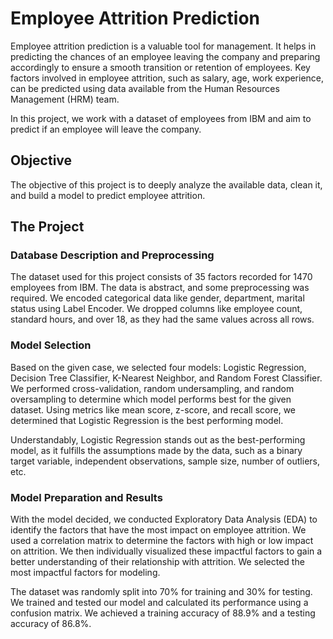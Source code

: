 # Employee Attrition Prediction

Employee attrition prediction is a valuable tool for management. It helps in predicting the chances of an employee leaving the company and preparing accordingly to ensure a smooth transition or retention of employees. Key factors involved in employee attrition, such as salary, age, work experience, can be predicted using data available from the Human Resources Management (HRM) team.

In this project, we work with a dataset of employees from IBM and aim to predict if an employee will leave the company.

## Objective

The objective of this project is to deeply analyze the available data, clean it, and build a model to predict employee attrition.

## The Project

### Database Description and Preprocessing
The dataset used for this project consists of 35 factors recorded for 1470 employees from IBM. The data is abstract, and some preprocessing was required. We encoded categorical data like gender, department, marital status using Label Encoder. We dropped columns like employee count, standard hours, and over 18, as they had the same values across all rows.

### Model Selection
Based on the given case, we selected four models: Logistic Regression, Decision Tree Classifier, K-Nearest Neighbor, and Random Forest Classifier. We performed cross-validation, random undersampling, and random oversampling to determine which model performs best for the given dataset. Using metrics like mean score, z-score, and recall score, we determined that Logistic Regression is the best performing model.

Understandably, Logistic Regression stands out as the best-performing model, as it fulfills the assumptions made by the data, such as a binary target variable, independent observations, sample size, number of outliers, etc.

### Model Preparation and Results
With the model decided, we conducted Exploratory Data Analysis (EDA) to identify the factors that have the most impact on employee attrition. We used a correlation matrix to determine the factors with high or low impact on attrition. We then individually visualized these impactful factors to gain a better understanding of their relationship with attrition. We selected the most impactful factors for modeling.

The dataset was randomly split into 70% for training and 30% for testing. We trained and tested our model and calculated its performance using a confusion matrix. We achieved a training accuracy of 88.9% and a testing accuracy of 86.8%.

